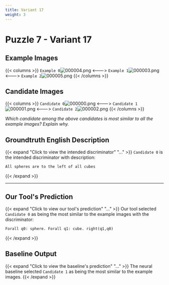 ```yaml
---
title: Variant 17
weight: 3
---
```


# Puzzle 7 - Variant 17

## Example Images
{{< columns >}}
`Example 0`![000004.png](/clevr-variants/partition/fovariant-17/render/images/CLEVR_val_000004.png)
<--->
`Example 1`![000003.png](/clevr-variants/partition/fovariant-17/render/images/CLEVR_val_000003.png)
<--->
`Example 2`![000005.png](/clevr-variants/partition/fovariant-17/render/images/CLEVR_val_000005.png)
{{< /columns >}}

## Candidate Images
{{< columns >}}
`Candidate 0`![000000.png](/clevr-variants/partition/fovariant-17/render/images/CLEVR_val_000000.png)
<--->
`Candidate 1`![000001.png](/clevr-variants/partition/fovariant-17/render/images/CLEVR_val_000001.png)
<--->
`Candidate 2`![000002.png](/clevr-variants/partition/fovariant-17/render/images/CLEVR_val_000002.png)
{{< /columns >}}

*Which candidate among the above candidates is most similar to all the example images? Explain why.*

## Groundtruth English Description

{{< expand "Click to view the intended discriminator" "..." >}}
`Candidate 0` is the intended discriminator with description:
```plaintext 
All spheres are to the left of all cubes
```
{{< /expand >}}

---



## Our Tool's Prediction

{{< expand "Click to view our tool's prediction" "..." >}}
Our tool selected `Candidate 0` as being the most similar to the example images with the discriminator:
```plaintext
Forall q0: sphere. Forall q1: cube. right(q1,q0)
```
{{< /expand >}}



## Baseline Output

{{< expand "Click to view the baseline's prediction" "..." >}}
The neural baseline selected `Candidate 1` as being the most similar to the example images.
{{< /expand >}}


